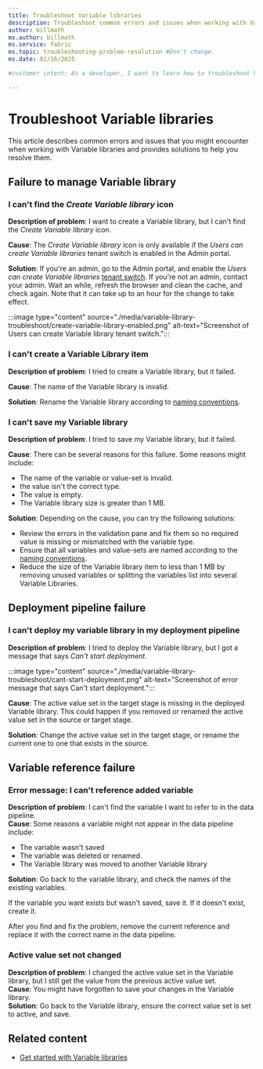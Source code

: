 ```yaml
---
title: Troubleshoot Variable libraries
description: Troubleshoot common errors and issues when working with Variable libraries in Microsoft Fabric.
author: billmath
ms.author: billmath
ms.service: fabric
ms.topic: troubleshooting-problem-resolution #Don't change.
ms.date: 02/16/2025

#customer intent: As a developer, I want to learn how to troubleshoot Variable libraries, so that I can manage my content lifecycle.

---
```


# Troubleshoot Variable libraries

This article describes common errors and issues that you might encounter when working with Variable libraries and provides solutions to help you resolve them.

## Failure to manage Variable library

### I can't find the *Create Variable library* icon

**Description of problem**: I want to create a Variable library, but I can't find the *Create Variable library* icon.

**Cause**: The *Create Variable library* icon is only available if the *Users can create Variable libraries* tenant switch is enabled in the Admin portal.

**Solution**: If you're an admin, go to the Admin portal, and enable the *Users can create Variable libraries* [tenant switch](../../admin/service-admin-portal-microsoft-fabric-tenant-settings.md). If you're not an admin, contact your admin. Wait an while, refresh the browser and clean the cache, and check again. Note that it can take up to an hour for the change to take effect.

:::image type="content" source="./media/variable-library-troubleshoot/create-variable-library-enabled.png" alt-text="Screenshot of Users can create Variable library tenant switch.":::

### I can't create a Variable Library item

**Description of problem**: I tried to create a Variable library, but it failed.

**Cause**: The name of the Variable library is invalid.

**Solution**: Rename the Variable library according to [naming conventions](./variable-types.md#variable-library-item-name).

### I can't save my Variable library

**Description of problem**: I tried to save my Variable library, but it failed.

**Cause**: There can be several reasons for this failure. Some reasons might include:

- The name of the variable or value-set is invalid.
- the value isn't the correct type.
- The value is empty.
- The Variable library size is greater than 1 MB.

**Solution**: Depending on the cause, you can try the following solutions:

- Review the errors in the validation pane and fix them so no required value is missing or mismatched with the variable type.
- Ensure that all variables and value-sets are named according to the [naming conventions](./variable-types.md#variable-library-item-name).
- Reduce the size of the Variable library item to less than 1 MB by removing unused variables or splitting the variables list into several Variable Libraries.

## Deployment pipeline failure

### I can't deploy my variable library in my deployment pipeline

**Description of problem**: I tried to deploy the Variable library, but I got a message that says *Can't start deployment*.

:::image type="content" source="./media/variable-library-troubleshoot/cant-start-deployment.png" alt-text="Screenshot of error message that says Can't start deployment.":::

**Cause**: The active value set in the target stage is missing in the deployed Variable library. This could happen if you removed or renamed the active value set in the source or target stage.

**Solution**: Change  the active value set in the target stage, or rename the current one to one that exists in the source.

## Variable reference failure

### Error message: I can't reference added variable

<!---
:::image type="content" source="./media/variable-library-troubleshoot/variable-not-found.png" alt-text="Screenshot of error message that says Variable not found.":::
--->

**Description of problem**: I can't find the variable I want to refer to in the data pipeline.  
**Cause**: Some reasons a variable might not appear in the data pipeline include:

- The variable wasn't saved
- The variable was deleted or renamed.
- The Variable library was moved to another Variable library

**Solution**: Go back to the variable library, and check the names of the existing variables.

If the variable you want exists but wasn't saved, save it.
If it doesn't exist, create it.

After you find and fix the problem, remove the current reference and replace it with the correct name in the data pipeline.

### Active value set not changed

**Description of problem**: I changed the active value set in the Variable library, but I still get the value from the previous active value set.  
**Cause**: You might have forgotten to save your changes in the Variable library.  
**Solution**: Go back to the Variable library, ensure the correct value set is set to active, and save.  

## Related content

- [Get started with Variable libraries](./get-started-variable-libraries.md)
